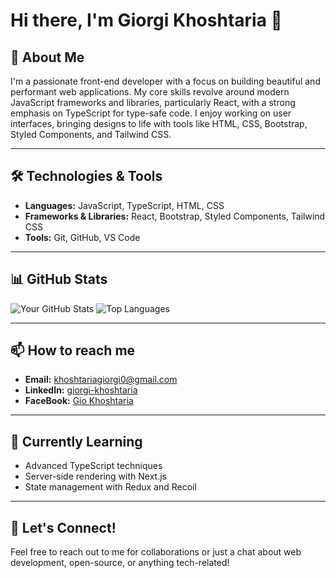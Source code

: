 # Hi there, I'm Giorgi Khoshtaria 👋

## 🚀 About Me

I'm a passionate front-end developer with a focus on building beautiful and performant web applications. My core skills revolve around modern JavaScript frameworks and libraries, particularly React, with a strong emphasis on TypeScript for type-safe code. I enjoy working on user interfaces, bringing designs to life with tools like HTML, CSS, Bootstrap, Styled Components, and Tailwind CSS.

---

## 🛠️ Technologies & Tools

- **Languages:** JavaScript, TypeScript, HTML, CSS
- **Frameworks & Libraries:** React, Bootstrap, Styled Components, Tailwind CSS
- **Tools:** Git, GitHub, VS Code

---

## 📊 GitHub Stats

![Your GitHub Stats](https://github-readme-stats.vercel.app/api?username=Giorgi-Khoshtaria&show_icons=true&theme=radical)
![Top Languages](https://github-readme-stats.vercel.app/api/top-langs/?username=Giorgi-Khoshtaria&layout=compact&theme=radical)

---

## 📫 How to reach me

- **Email:** khoshtariagiorgi0@gmail.com
- **LinkedIn:** [giorgi-khoshtaria]([https://www.linkedin.com/in/yourusername/](https://www.linkedin.com/in/giorgi-khoshtaria-a9b624270/))
- **FaceBook:** [Gio Khoshtaria]([https://twitter.com/yourusername](https://www.facebook.com/profile.php?id=100008850227053))
---

## 🌱 Currently Learning

- Advanced TypeScript techniques
- Server-side rendering with Next.js
- State management with Redux and Recoil

---

## 🤝 Let's Connect!

Feel free to reach out to me for collaborations or just a chat about web development, open-source, or anything tech-related!
